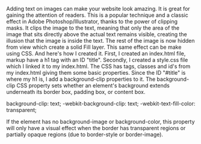 Adding text on images can make your website look amazing. It is great for gaining the attention of readers. This is a popular technique and a classic effect in Adobe Photoshop/Illustrator, thanks to the power of clipping masks. It clips the image to the text, meaning that only the area of the image that sits directly above the actual text remains visible, creating the illusion that the image is inside the text. The rest of the image is now hidden from view which create a solid  Fill layer. This same effect can be make using CSS. And here's how I created it.
First, I created an index.html file, markup have a h1 tag with an ID "title".
 Secondly, I created a style.css file which I linked it to my index.html.  The CSS has tags, classes and id's from my index.html giving them some basic properties. 
 Since the ID "#title" is where my h1 is, I add a background-clip properties to it.
The background-clip CSS property sets whether an element's background extends underneath its border box, padding box, or content box.

background-clip: text;
-webkit-background-clip: text;
-webkit-text-fill-color: transparent;

If the element has no background-image or background-color, this property will only have a visual effect when the border has transparent regions or partially opaque regions (due to border-style or border-image).
